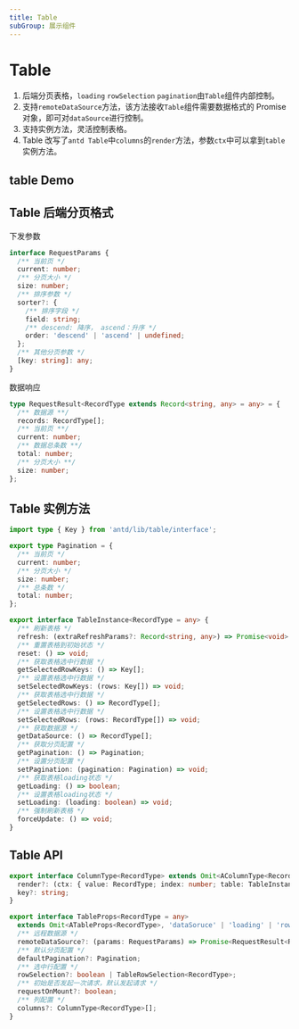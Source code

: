 ```yaml
---
title: Table
subGroup: 展示组件
---
```


# Table

1. 后端分页表格，`loading` `rowSelection` `pagination`由`Table`组件内部控制。
2. 支持`remoteDataSource`方法，该方法接收`Table`组件需要数据格式的 Promise 对象，即可对`dataSource`进行控制。
3. 支持实例方法，灵活控制表格。
4. Table 改写了`antd Table`中`columns`的`render`方法，参数`ctx`中可以拿到`table`实例方法。

## table Demo

<Demo src="./demos/tabledemo.tsx" />

## Table 后端分页格式

下发参数

```ts
interface RequestParams {
  /** 当前页 */
  current: number;
  /** 分页大小 */
  size: number;
  /** 排序参数 */
  sorter?: {
    /** 排序字段 */
    field: string;
    /** descend: 降序， ascend：升序 */
    order: 'descend' | 'ascend' | undefined;
  };
  /** 其他分页参数 */
  [key: string]: any;
}
```

数据响应

```ts
type RequestResult<RecordType extends Record<string, any> = any> = {
  /** 数据源 **/
  records: RecordType[];
  /** 当前页 **/
  current: number;
  /** 数据总条数 **/
  total: number;
  /** 分页大小 **/
  size: number;
};
```

## Table 实例方法

```ts
import type { Key } from 'antd/lib/table/interface';

export type Pagination = {
  /** 当前页 */
  current: number;
  /** 分页大小 */
  size: number;
  /** 总条数 */
  total: number;
};

export interface TableInstance<RecordType = any> {
  /** 刷新表格 */
  refresh: (extraRefreshParams?: Record<string, any>) => Promise<void> | undefined;
  /** 重置表格到初始状态 */
  reset: () => void;
  /** 获取表格选中行数据 */
  getSelectedRowKeys: () => Key[];
  /** 设置表格选中行数据 */
  setSelectedRowKeys: (rows: Key[]) => void;
  /** 获取表格选中行数据 */
  getSelectedRows: () => RecordType[];
  /** 设置表格选中行数据 */
  setSelectedRows: (rows: RecordType[]) => void;
  /** 获取数据源 */
  getDataSource: () => RecordType[];
  /** 获取分页配置 */
  getPagination: () => Pagination;
  /** 设置分页配置 */
  setPagination: (pagination: Pagination) => void;
  /** 获取表格loading状态 */
  getLoading: () => boolean;
  /** 设置表格loading状态 */
  setLoading: (loading: boolean) => void;
  /** 强制刷新表格 */
  forceUpdate: () => void;
}
```

## Table API

```ts
export interface ColumnType<RecordType> extends Omit<AColumnType<RecordType>, 'render' | 'key'> {
  render?: (ctx: { value: RecordType; index: number; table: TableInstance; record: RecordType }) => ReactElement;
  key?: string;
}

export interface TableProps<RecordType = any>
  extends Omit<ATableProps<RecordType>, 'dataSoruce' | 'loading' | 'rowSelection' | 'columns'> {
  /** 远程数据源 */
  remoteDataSource?: (params: RequestParams) => Promise<RequestResult<RecordType>>;
  /** 默认分页配置 */
  defaultPagination?: Pagination;
  /** 选中行配置 */
  rowSelection?: boolean | TableRowSelection<RecordType>;
  /** 初始是否发起一次请求，默认发起请求 */
  requestOnMount?: boolean;
  /** 列配置 */
  columns?: ColumnType<RecordType>[];
}
```
